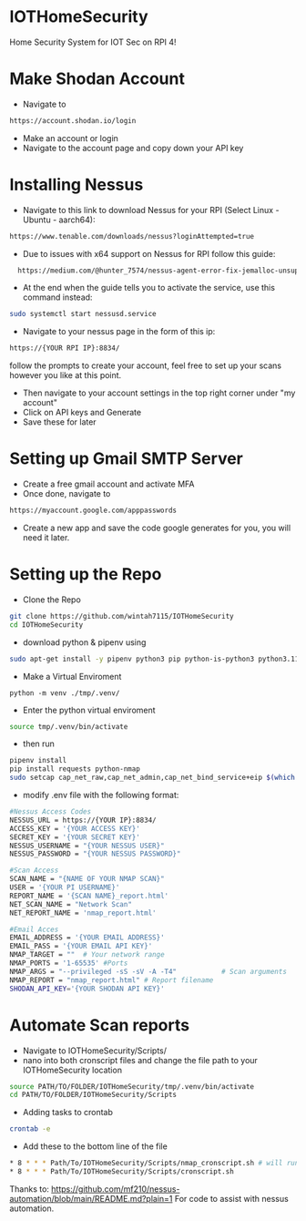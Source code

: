 # IOTHomeSecurity
Home Security System for IOT Sec on RPI 4!

# Make Shodan Account
- Navigate to
``` bash
https://account.shodan.io/login
```
- Make an account or login
- Navigate to the account page and copy down your API key

# Installing Nessus
- Navigate to this link to download Nessus for your RPI (Select Linux - Ubuntu - aarch64):
``` bash
https://www.tenable.com/downloads/nessus?loginAttempted=true
```
- Due to issues with x64 support on Nessus for RPI follow this guide:
``` bash
  https://medium.com/@hunter_7574/nessus-agent-error-fix-jemalloc-unsupported-system-page-size-on-ubuntu-arm64-systems-6ae040f8eefd
```
- At the end when the guide tells you to activate the service, use this command instead:
``` bash
sudo systemctl start nessusd.service
```
- Navigate to your nessus page in the form of this ip:
``` bash
https://{YOUR RPI IP}:8834/
```
follow the prompts to create your account, feel free to set up your scans however you like at this point.
- Then navigate to your account settings in the top right corner under "my account"
- Click on API keys and Generate
- Save these for later
  
# Setting up Gmail SMTP Server
- Create a free gmail account and activate MFA
- Once done, navigate to
``` bash
https://myaccount.google.com/apppasswords
```
- Create a new app and save the code google generates for you, you will need it later.

# Setting up the Repo
- Clone the Repo
```bash
git clone https://github.com/wintah7115/IOTHomeSecurity
cd IOTHomeSecurity
```
- download python & pipenv using
```bash
sudo apt-get install -y pipenv python3 pip python-is-python3 python3.11-venv 
```
- Make a Virtual Enviroment
``` bashe
python -m venv ./tmp/.venv/
```
- Enter the python virtual enviroment
``` bash
source tmp/.venv/bin/activate
```
- then run
```bash
pipenv install
pip install requests python-nmap
sudo setcap cap_net_raw,cap_net_admin,cap_net_bind_service+eip $(which nmap)
```

- modify .env file with the following format:
```bash
#Nessus Access Codes
NESSUS_URL = https://{YOUR IP}:8834/
ACCESS_KEY = '{YOUR ACCESS KEY}'
SECRET_KEY = '{YOUR SECRET KEY}'
NESSUS_USERNAME = "{YOUR NESSUS USER}"
NESSUS_PASSWORD = "{YOUR NESSUS PASSWORD}"

#Scan Access
SCAN_NAME = "{NAME OF YOUR NMAP SCAN}"
USER = '{YOUR PI USERNAME}'
REPORT_NAME = '{SCAN NAME}_report.html'
NET_SCAN_NAME = "Network Scan"
NET_REPORT_NAME = 'nmap_report.html'

#Email Acces
EMAIL_ADDRESS = '{YOUR EMAIL ADDRESS}'
EMAIL_PASS = '{YOUR EMAIL API KEY}'
NMAP_TARGET = ""  # Your network range
NMAP_PORTS = '1-65535' #Ports
NMAP_ARGS = "--privileged -sS -sV -A -T4"           # Scan arguments
NMAP_REPORT = "nmap_report.html" # Report filename
SHODAN_API_KEY='{YOUR SHODAN API KEY}'
```
# Automate Scan reports
- Navigate to IOTHomeSecurity/Scripts/
- nano into both cronscript files and change the file path to your IOTHomeSecurity location
``` bash
source PATH/TO/FOLDER/IOTHomeSecurity/tmp/.venv/bin/activate
cd PATH/TO/FOLDER/IOTHomeSecurity/Scripts
```
- Adding tasks to crontab
```bash
crontab -e
```
- Add these to the bottom line of the file
``` bash
* 8 * * * Path/To/IOTHomeSecurity/Scripts/nmap_cronscript.sh # will run at 8 am
* 8 * * * Path/To/IOTHomeSecurity/Scripts/cronscript.sh
```
Thanks to:
https://github.com/mf210/nessus-automation/blob/main/README.md?plain=1
For code to assist with nessus automation.
